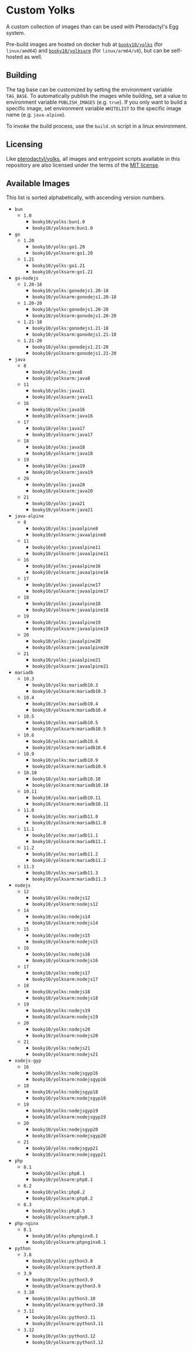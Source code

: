 # Custom Yolks

A custom collection of images than can be used with Pterodactyl's Egg system.

Pre-build images are hosted on docker hub at [`booky10/yolks`](https://hub.docker.com/r/booky10/yolks) (for `linux/amd64`) and [`booky10/yolksarm`](https://hub.docker.com/r/booky10/yolksarm) (for `linux/arm64/v8`), but can be self-hosted as well.

## Building

The tag base can be customized by setting the environment variable `TAG_BASE`. To automatically publish the images while building, set a value to environment variable `PUBLISH_IMAGES` (e.g. `true`). If you only want to build a specific image, set environment variable `WHITELIST` to the specific image name (e.g. `java-alpine`).

To invoke the build process, use the `build.sh` script in a linux environment.

## Licensing

Like [pterodactyl/yolks](https://github.com/pterodactyl/yolks), all images and entrypoint scripts available in this repository are also licensed under the terms of the [MIT license](./LICENSE).

## Available Images

This list is sorted alphabetically, with ascending version numbers.

-   `bun`
    -   `1.0`
        -   `booky10/yolks:bun1.0`
        -   `booky10/yolksarm:bun1.0`
-   `go`
    -   `1.20`
        -   `booky10/yolks:go1.20`
        -   `booky10/yolksarm:go1.20`
    -   `1.21`
        -   `booky10/yolks:go1.21`
        -   `booky10/yolksarm:go1.21`
-   `go-nodejs`
    -   `1.20-18`
        -   `booky10/yolks:gonodejs1.20-18`
        -   `booky10/yolksarm:gonodejs1.20-18`
    -   `1.20-20`
        -   `booky10/yolks:gonodejs1.20-20`
        -   `booky10/yolksarm:gonodejs1.20-20`
    -   `1.21-18`
        -   `booky10/yolks:gonodejs1.21-18`
        -   `booky10/yolksarm:gonodejs1.21-18`
    -   `1.21-20`
        -   `booky10/yolks:gonodejs1.21-20`
        -   `booky10/yolksarm:gonodejs1.21-20`
-   `java`
    -   `8`
        -   `booky10/yolks:java8`
        -   `booky10/yolksarm:java8`
    -   `11`
        -   `booky10/yolks:java11`
        -   `booky10/yolksarm:java11`
    -   `16`
        -   `booky10/yolks:java16`
        -   `booky10/yolksarm:java16`
    -   `17`
        -   `booky10/yolks:java17`
        -   `booky10/yolksarm:java17`
    -   `18`
        -   `booky10/yolks:java18`
        -   `booky10/yolksarm:java18`
    -   `19`
        -   `booky10/yolks:java19`
        -   `booky10/yolksarm:java19`
    -   `20`
        -   `booky10/yolks:java20`
        -   `booky10/yolksarm:java20`
    -   `21`
        -   `booky10/yolks:java21`
        -   `booky10/yolksarm:java21`
-   `java-alpine`
    -   `8`
        -   `booky10/yolks:javaalpine8`
        -   `booky10/yolksarm:javaalpine8`
    -   `11`
        -   `booky10/yolks:javaalpine11`
        -   `booky10/yolksarm:javaalpine11`
    -   `16`
        -   `booky10/yolks:javaalpine16`
        -   `booky10/yolksarm:javaalpine16`
    -   `17`
        -   `booky10/yolks:javaalpine17`
        -   `booky10/yolksarm:javaalpine17`
    -   `18`
        -   `booky10/yolks:javaalpine18`
        -   `booky10/yolksarm:javaalpine18`
    -   `19`
        -   `booky10/yolks:javaalpine19`
        -   `booky10/yolksarm:javaalpine19`
    -   `20`
        -   `booky10/yolks:javaalpine20`
        -   `booky10/yolksarm:javaalpine20`
    -   `21`
        -   `booky10/yolks:javaalpine21`
        -   `booky10/yolksarm:javaalpine21`
-   `mariadb`
    -   `10.3`
        -   `booky10/yolks:mariadb10.3`
        -   `booky10/yolksarm:mariadb10.3`
    -   `10.4`
        -   `booky10/yolks:mariadb10.4`
        -   `booky10/yolksarm:mariadb10.4`
    -   `10.5`
        -   `booky10/yolks:mariadb10.5`
        -   `booky10/yolksarm:mariadb10.5`
    -   `10.6`
        -   `booky10/yolks:mariadb10.6`
        -   `booky10/yolksarm:mariadb10.6`
    -   `10.9`
        -   `booky10/yolks:mariadb10.9`
        -   `booky10/yolksarm:mariadb10.9`
    -   `10.10`
        -   `booky10/yolks:mariadb10.10`
        -   `booky10/yolksarm:mariadb10.10`
    -   `10.11`
        -   `booky10/yolks:mariadb10.11`
        -   `booky10/yolksarm:mariadb10.11`
    -   `11.0`
        -   `booky10/yolks:mariadb11.0`
        -   `booky10/yolksarm:mariadb11.0`
    -   `11.1`
        -   `booky10/yolks:mariadb11.1`
        -   `booky10/yolksarm:mariadb11.1`
    -   `11.2`
        -   `booky10/yolks:mariadb11.2`
        -   `booky10/yolksarm:mariadb11.2`
    -   `11.3`
        -   `booky10/yolks:mariadb11.3`
        -   `booky10/yolksarm:mariadb11.3`
-   `nodejs`
    -   `12`
        -   `booky10/yolks:nodejs12`
        -   `booky10/yolksarm:nodejs12`
    -   `14`
        -   `booky10/yolks:nodejs14`
        -   `booky10/yolksarm:nodejs14`
    -   `15`
        -   `booky10/yolks:nodejs15`
        -   `booky10/yolksarm:nodejs15`
    -   `16`
        -   `booky10/yolks:nodejs16`
        -   `booky10/yolksarm:nodejs16`
    -   `17`
        -   `booky10/yolks:nodejs17`
        -   `booky10/yolksarm:nodejs17`
    -   `18`
        -   `booky10/yolks:nodejs18`
        -   `booky10/yolksarm:nodejs18`
    -   `19`
        -   `booky10/yolks:nodejs19`
        -   `booky10/yolksarm:nodejs19`
    -   `20`
        -   `booky10/yolks:nodejs20`
        -   `booky10/yolksarm:nodejs20`
    -   `21`
        -   `booky10/yolks:nodejs21`
        -   `booky10/yolksarm:nodejs21`
-   `nodejs-gyp`
    -   `16`
        -   `booky10/yolks:nodejsgyp16`
        -   `booky10/yolksarm:nodejsgyp16`
    -   `18`
        -   `booky10/yolks:nodejsgyp18`
        -   `booky10/yolksarm:nodejsgyp18`
    -   `19`
        -   `booky10/yolks:nodejsgyp19`
        -   `booky10/yolksarm:nodejsgyp19`
    -   `20`
        -   `booky10/yolks:nodejsgyp20`
        -   `booky10/yolksarm:nodejsgyp20`
    -   `21`
        -   `booky10/yolks:nodejsgyp21`
        -   `booky10/yolksarm:nodejsgyp21`
-   `php`
    -   `8.1`
        -   `booky10/yolks:php8.1`
        -   `booky10/yolksarm:php8.1`
    -   `8.2`
        -   `booky10/yolks:php8.2`
        -   `booky10/yolksarm:php8.2`
    -   `8.3`
        -   `booky10/yolks:php8.3`
        -   `booky10/yolksarm:php8.3`
-   `php-nginx`
    -   `8.1`
        -   `booky10/yolks:phpnginx8.1`
        -   `booky10/yolksarm:phpnginx8.1`
-   `python`
    -   `3.8`
        -   `booky10/yolks:python3.8`
        -   `booky10/yolksarm:python3.8`
    -   `3.9`
        -   `booky10/yolks:python3.9`
        -   `booky10/yolksarm:python3.9`
    -   `3.10`
        -   `booky10/yolks:python3.10`
        -   `booky10/yolksarm:python3.10`
    -   `3.11`
        -   `booky10/yolks:python3.11`
        -   `booky10/yolksarm:python3.11`
    -   `3.12`
        -   `booky10/yolks:python3.12`
        -   `booky10/yolksarm:python3.12`
